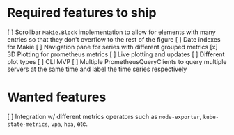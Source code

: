 # Required features to ship
[ ] Scrollbar `Makie.Block` implementation to allow for elements with many entries so that they don't overflow to the rest of the figure
[ ] Date indexes for Makie
[ ] Navigation pane for series with different grouped metrics
[x] 3D Plotting for prometheus metrics
[ ] Live plotting and updates
[ ] Different plot types
[ ] CLI MVP
[ ] Multiple PrometheusQueryClients to query multiple servers at the same time and label the time series respectively

# Wanted features
[ ] Integration w/ different metrics operators such as `node-exporter`, `kube-state-metrics`, `vpa`, `hpa`, etc.